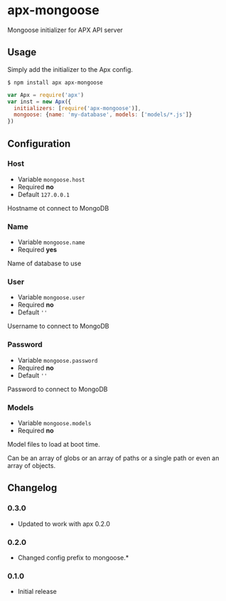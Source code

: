 apx-mongoose
============

Mongoose initializer for APX API server

## Usage

Simply add the initializer to the Apx config.

```
$ npm install apx apx-mongoose
```

```js
var Apx = require('apx')
var inst = new Apx({
  initializers: [require('apx-mongoose')],
  mongoose: {name: 'my-database', models: ['models/*.js']}
})
```

## Configuration

### Host
* Variable `mongoose.host`
* Required **no**
* Default `127.0.0.1`

Hostname ot connect to MongoDB

### Name
* Variable `mongoose.name`
* Required **yes**

Name of database to use

### User
* Variable `mongoose.user`
* Required **no**
* Default `''`

Username to connect to MongoDB

### Password
* Variable `mongoose.password`
* Required **no**
* Default `''`

Password to connect to MongoDB

### Models
* Variable `mongoose.models`
* Required **no**

Model files to load at boot time.

Can be an array of globs or an array of paths or a single path
or even an array of objects.

## Changelog

### 0.3.0
* Updated to work with apx 0.2.0

### 0.2.0
* Changed config prefix to mongoose.*

### 0.1.0
* Initial release